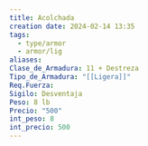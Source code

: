 ```yaml
---
title: Acolchada
creation date: 2024-02-14 13:35
tags:
  - type/armor
  - armor/lig
aliases: 
Clase_de_Armadura: 11 + Destreza
Tipo_de_Armadura: "[[Ligera]]"
Req.Fuerza: 
Sigilo: Desventaja
Peso: 8 lb
Precio: "500"
int_peso: 8
int_precio: 500
---
```


